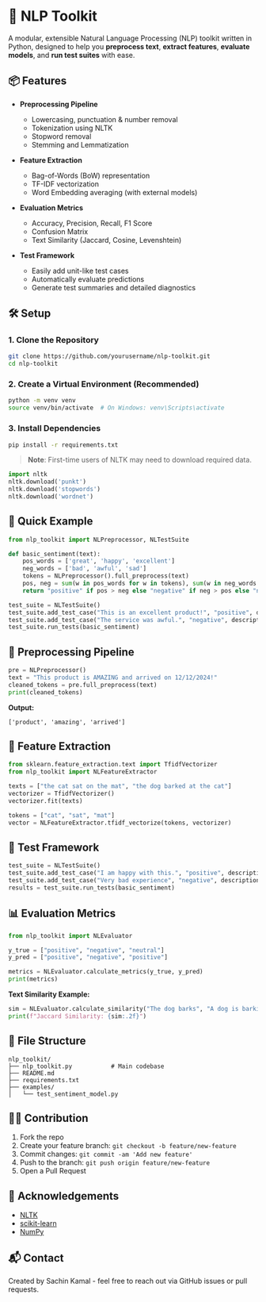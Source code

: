 
# 🧠 NLP Toolkit

A modular, extensible Natural Language Processing (NLP) toolkit written in Python, designed to help you **preprocess text**, **extract features**, **evaluate models**, and **run test suites** with ease.

## 📦 Features

- **Preprocessing Pipeline**
  - Lowercasing, punctuation & number removal
  - Tokenization using NLTK
  - Stopword removal
  - Stemming and Lemmatization

- **Feature Extraction**
  - Bag-of-Words (BoW) representation
  - TF-IDF vectorization
  - Word Embedding averaging (with external models)

- **Evaluation Metrics**
  - Accuracy, Precision, Recall, F1 Score
  - Confusion Matrix
  - Text Similarity (Jaccard, Cosine, Levenshtein)

- **Test Framework**
  - Easily add unit-like test cases
  - Automatically evaluate predictions
  - Generate test summaries and detailed diagnostics

## 🛠️ Setup

### 1. Clone the Repository

```bash
git clone https://github.com/yourusername/nlp-toolkit.git
cd nlp-toolkit
```

### 2. Create a Virtual Environment (Recommended)

```bash
python -m venv venv
source venv/bin/activate  # On Windows: venv\Scripts\activate
```

### 3. Install Dependencies

```bash
pip install -r requirements.txt
```

> **Note**: First-time users of NLTK may need to download required data.

```python
import nltk
nltk.download('punkt')
nltk.download('stopwords')
nltk.download('wordnet')
```

## 🧪 Quick Example

```python
from nlp_toolkit import NLPreprocessor, NLTestSuite

def basic_sentiment(text):
    pos_words = ['great', 'happy', 'excellent']
    neg_words = ['bad', 'awful', 'sad']
    tokens = NLPreprocessor().full_preprocess(text)
    pos, neg = sum(w in pos_words for w in tokens), sum(w in neg_words for w in tokens)
    return "positive" if pos > neg else "negative" if neg > pos else "neutral"

test_suite = NLTestSuite()
test_suite.add_test_case("This is an excellent product!", "positive", description="Positive sentiment")
test_suite.add_test_case("The service was awful.", "negative", description="Negative sentiment")
test_suite.run_tests(basic_sentiment)
```

## 🧹 Preprocessing Pipeline

```python
pre = NLPreprocessor()
text = "This product is AMAZING and arrived on 12/12/2024!"
cleaned_tokens = pre.full_preprocess(text)
print(cleaned_tokens)
```

**Output:**
```
['product', 'amazing', 'arrived']
```

## 🔎 Feature Extraction

```python
from sklearn.feature_extraction.text import TfidfVectorizer
from nlp_toolkit import NLFeatureExtractor

texts = ["the cat sat on the mat", "the dog barked at the cat"]
vectorizer = TfidfVectorizer()
vectorizer.fit(texts)

tokens = ["cat", "sat", "mat"]
vector = NLFeatureExtractor.tfidf_vectorize(tokens, vectorizer)
```

## 🧪 Test Framework

```python
test_suite = NLTestSuite()
test_suite.add_test_case("I am happy with this.", "positive", description="Positive case")
test_suite.add_test_case("Very bad experience", "negative", description="Negative case")
results = test_suite.run_tests(basic_sentiment)
```

## 📊 Evaluation Metrics

```python
from nlp_toolkit import NLEvaluator

y_true = ["positive", "negative", "neutral"]
y_pred = ["positive", "negative", "positive"]

metrics = NLEvaluator.calculate_metrics(y_true, y_pred)
print(metrics)
```

**Text Similarity Example:**
```python
sim = NLEvaluator.calculate_similarity("The dog barks", "A dog is barking", method="jaccard")
print(f"Jaccard Similarity: {sim:.2f}")
```

## 📁 File Structure

```
nlp_toolkit/
├── nlp_toolkit.py           # Main codebase
├── README.md
├── requirements.txt
├── examples/
│   └── test_sentiment_model.py
```

## 🧑‍💻 Contribution

1. Fork the repo
2. Create your feature branch: `git checkout -b feature/new-feature`
3. Commit changes: `git commit -am 'Add new feature'`
4. Push to the branch: `git push origin feature/new-feature`
5. Open a Pull Request

## 🌟 Acknowledgements

- [NLTK](https://www.nltk.org/)
- [scikit-learn](https://scikit-learn.org/)
- [NumPy](https://numpy.org/)

## 📬 Contact

Created by Sachin Kamal - feel free to reach out via GitHub issues or pull requests.
